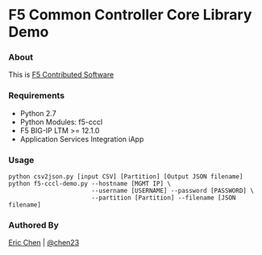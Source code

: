 F5 Common Controller Core Library Demo
======================================

### About


This is [F5 Contributed Software](https://support.f5.com/csp/article/K80012344)

### Requirements

   * Python 2.7
   * Python Modules: f5-cccl
   * F5 BIG-IP LTM >= 12.1.0
   * Application Services Integration iApp

### Usage

```
python csv2json.py [input CSV] [Partition] [Output JSON filename]
python f5-cccl-demo.py --hostname [MGMT IP] \
                       --username [USERNAME] --password [PASSWORD] \
                       --partition [Partition] --filename [JSON filename]
```

### Authored By

[Eric Chen](https://devcentral.f5.com/users/123940) | [@chen23](https://github.com/chen23)
